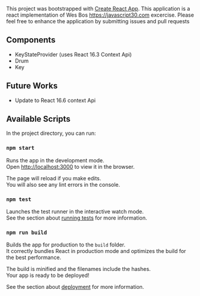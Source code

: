 This project was bootstrapped with [Create React App](https://github.com/facebook/create-react-app).
This application is a react implementation of Wes Bos https://javascript30.com excercise. Please feel free to enhance the application by submitting issues and pull requests

## Components

- KeyStateProvider (uses React 16.3 Context Api)
- Drum
- Key

## Future Works

- Update to React 16.6 context Api 

## Available Scripts

In the project directory, you can run:

### `npm start`

Runs the app in the development mode.<br>
Open [http://localhost:3000](http://localhost:3000) to view it in the browser.

The page will reload if you make edits.<br>
You will also see any lint errors in the console.

### `npm test`

Launches the test runner in the interactive watch mode.<br>
See the section about [running tests](https://facebook.github.io/create-react-app/docs/running-tests) for more information.

### `npm run build`

Builds the app for production to the `build` folder.<br>
It correctly bundles React in production mode and optimizes the build for the best performance.

The build is minified and the filenames include the hashes.<br>
Your app is ready to be deployed!

See the section about [deployment](https://facebook.github.io/create-react-app/docs/deployment) for more information.
